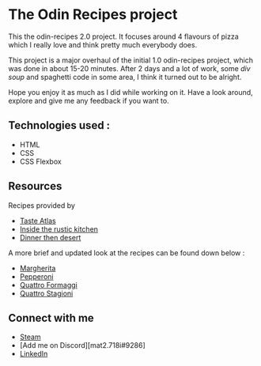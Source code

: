 # The Odin Recipes project

This the odin-recipes 2.0 project. It focuses around 4 flavours of pizza which I really love and think pretty much everybody does.

This project is a major overhaul of the initial 1.0 odin-recipes project, which was done in about 15-20 minutes. After 2 days and a lot of work, some _div soup_ and spaghetti code in some area, I think it turned out to be alright.

Hope you enjoy it as much as I did while working on it. Have a look around, explore and give me any feedback if you want to.

## Technologies used :

-  HTML
-  CSS
-  CSS Flexbox

## Resources

Recipes provided by

-  [Taste Atlas](https://www.tasteatlas.com/)
-  [Inside the rustic kitchen](https://www.insidetherustickitchen.com/)
-  [Dinner then desert](https://dinnerthendessert.com/)

A more brief and updated look at the recipes can be found down below :

-  [Margherita](https://www.tasteatlas.com/pizza-napoletana/recipe)
-  [Pepperoni](https://dinnerthendessert.com/pepperoni-pizza/)
-  [Quattro Formaggi](https://www.tasteatlas.com/quattro-formaggi/recipe)
-  [Quattro Stagioni](https://www.insidetherustickitchen.com/quattro-stagioni-pizza/)

## Connect with me

-  [Steam](https://steamcommunity.com/profiles/76561198323410754/)
-  [Add me on Discord][mat2.718i#9286]
-  [LinkedIn](https://www.linkedin.com/in/matei-murara%C8%99u-8809aa163/)
